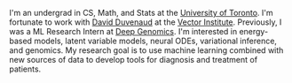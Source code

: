 I'm an undergrad in CS, Math, and Stats at the [University of Toronto](https://www.utoronto.ca/). I'm fortunate to work with [David Duvenaud](https://www.cs.toronto.edu/~duvenaud/) at the [Vector Institute](https://vectorinstitute.ai/). Previously, I was a ML Research Intern at [Deep Genomics](https://www.deepgenomics.com/). I'm interested in energy-based models, latent variable models, neural ODEs, variational inference, and genomics. My research goal is to use machine learning combined with new sources of data to develop tools for diagnosis and treatment of patients.

